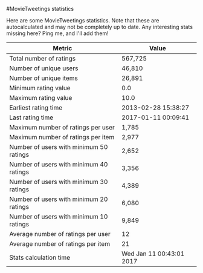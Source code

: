#MovieTweetings statistics

Here are some MovieTweetings statistics. Note that these are autocalculated and may not be completely up to date. Any interesting stats missing here? Ping me, and I'll add them!

Metric | Value
--- | ---
Total number of ratings                 | 567,725
Number of unique users                  | 46,810
Number of unique items                  | 26,891
Minimum rating value                    | 0.0
Maximum rating value                    | 10.0
Earliest rating time                    | 2013-02-28 15:38:27
Last rating time                        | 2017-01-11 00:09:41
Maximum number of ratings per user      | 1,785
Maximum number of ratings per item      | 2,977
Number of users with minimum 50 ratings | 2,652
Number of users with minimum 40 ratings | 3,356
Number of users with minimum 30 ratings | 4,389
Number of users with minimum 20 ratings | 6,080
Number of users with minimum 10 ratings | 9,849
Average number of ratings per user      | 12
Average number of ratings per item      | 21
Stats calculation time                  | Wed Jan 11 00:43:01 2017


